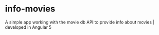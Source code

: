 # info-movies
A simple app working with the movie db API to provide info about movies | developed in Angular 5
